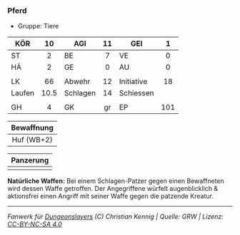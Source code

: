 ### Pferd

- Gruppe: Tiere

| KÖR    |  10  | AGI      | 11  | GEI        |  1  |
| ------ | :--: | -------- | :-: | ---------- | :-: |
| ST     |  2   | BE       |  7  | VE         |  0  |
| HÄ     |  2   | GE       |  0  | AU         |  0  |
|        |      |          |     |            |     |
| LK     |  66  | Abwehr   | 12  | Initiative | 18  |
| Laufen | 10.5 | Schlagen | 14  | Schiessen  |     |
|        |      |          |     |            |     |
| GH     |  4   | GK       | gr  | EP         | 101 |

| Bewaffnung |
| :--------: |
| Huf (WB+2) |

| Panzerung |
| :-------: |
|           |

**Natürliche Waffen:** Bei einem Schlagen-Patzer gegen einen Bewaffneten wird dessen Waffe getroffen. Der Angegriffene würfelt augenblicklich & aktionsfrei einen Angriff mit seiner Waffe gegen die patzende Kreatur.

---

_Fanwerk für [Dungeonslayers](https://www.dungeonslayers.net/) (C) Christian Kennig | Quelle: GRW | Lizenz: [CC-BY-NC-SA 4.0](https://creativecommons.org/licenses/by-nc-sa/4.0/deed.de)_
